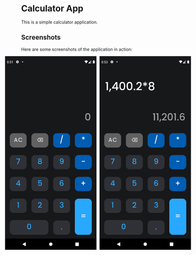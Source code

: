 # Calculator App

This is a simple calculator application.

## Screenshots

Here are some screenshots of the application in action:

<div style="display: flex; justify-content: center; align-items: center;">
    <img src="https://raw.githubusercontent.com/Menna120/Calulator/master/images/Screenshot_1753901486.png" width="300" alt="Calculator Screenshot 1" style="margin-right: 10px;">
    <img src="https://raw.githubusercontent.com/Menna120/Calulator/master/images/Screenshot_1753901623.png" width="300" alt="Calculator Screenshot 2">
</div>
